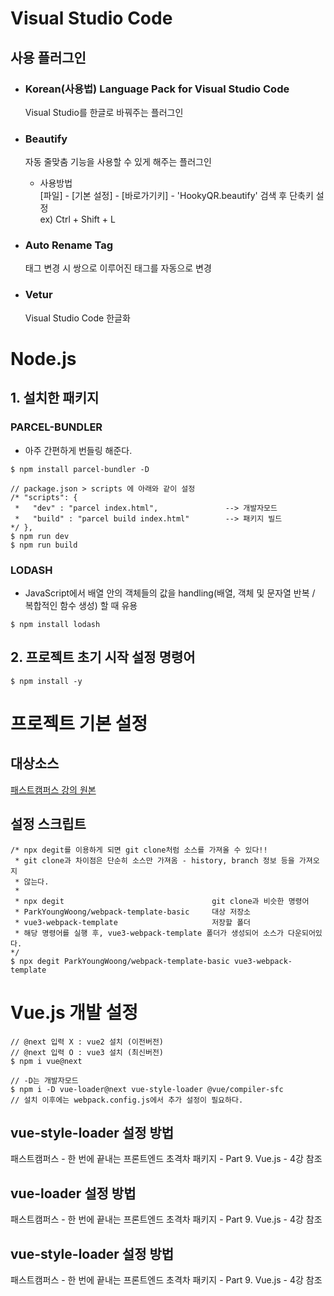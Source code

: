 # Visual Studio Code
## 사용 플러그인
- ### Korean(사용법) Language Pack for Visual Studio Code
    Visual Studio를 한글로 바꿔주는 플러그인
- ### Beautify
    자동 줄맞춤 기능을 사용할 수 있게 해주는 플러그인

    - 사용방법  
    [파일] - [기본 설정] - [바로가기키] - 'HookyQR.beautify' 검색 후 단축키 설정  
    ex) Ctrl  + Shift + L
- ### Auto Rename Tag
    태그 변경 시 쌍으로 이루어진 태그를 자동으로 변경
- ### Vetur
    Visual Studio Code 한글화


# Node.js
## 1. 설치한 패키지
### PARCEL-BUNDLER 
 - 아주 간편하게 번들링 해준다.
```
$ npm install parcel-bundler -D

// package.json > scripts 에 아래와 같이 설정
/* "scripts": {
 *   "dev" : "parcel index.html",               --> 개발자모드
 *   "build" : "parcel build index.html"        --> 패키지 빌드
*/ },
$ npm run dev
$ npm run build
```
### LODASH 
- JavaScript에서 배열 안의 객체들의 값을 handling(배열, 객체 및 문자열 반복 / 복합적인 함수 생성) 할 때 유용
```
$ npm install lodash
```

## 2. 프로젝트 초기 시작 설정 명령어
```
$ npm install -y
```

# 프로젝트 기본 설정
## 대상소스
[패스트캠퍼스 강의 원본](https://github.com/ParkYoungWoong/webpack-template-basic)

## 설정 스크립트
```
/* npx degit를 이용하게 되면 git clone처럼 소스를 가져올 수 있다!!
 * git clone과 차이점은 단순히 소스만 가져옴 - history, branch 정보 등을 가져오지
 * 않는다.
 * 
 * npx degit                                 git clone과 비슷한 명령어
 * ParkYoungWoong/webpack-template-basic     대상 저장소
 * vue3-webpack-template                     저장할 폴더
 * 해당 명령어를 실행 후, vue3-webpack-template 폴더가 생성되어 소스가 다운되어있다.
*/
$ npx degit ParkYoungWoong/webpack-template-basic vue3-webpack-template
```

# Vue.js 개발 설정
```
// @next 입력 X : vue2 설치 (이전버전) 
// @next 입력 O : vue3 설치 (최신버전)
$ npm i vue@next

// -D는 개발자모드
$ npm i -D vue-loader@next vue-style-loader @vue/compiler-sfc
// 설치 이후에는 webpack.config.js에서 추가 설정이 필요하다.
```
## vue-style-loader 설정 방법
패스트캠퍼스 - 한 번에 끝내는 프론트엔드 초격차 패키지 - Part 9. Vue.js - 4강 참조
## vue-loader 설정 방법
패스트캠퍼스 - 한 번에 끝내는 프론트엔드 초격차 패키지 - Part 9. Vue.js - 4강 참조
## vue-style-loader 설정 방법
패스트캠퍼스 - 한 번에 끝내는 프론트엔드 초격차 패키지 - Part 9. Vue.js - 4강 참조